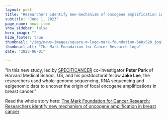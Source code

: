 ```yaml
---
layout: post
title: "Researchers identify new mechanism of oncogene amplification in breast cancer"
subtitle: "June 1, 2023"
page_name: news-item
show_sidebar: false
hero_image: ""
hide_footer: true
thumbnail: "/img/news-images/square-m-logo-mark-foundation-640x528.jpg"
thumbnail_alt: "The Mark Foundation for Cancer Research logo"
date: "2023-06-01"

---
```


"In this new study, led by [SPECIFICANCER](https://themarkfoundation.org/portfolio/the-specificancer-project/) co-investigator __Peter Park__ of Harvard Medical School, US, and his postdoctoral fellow __Jake Lee__, the researchers used whole-genome sequencing, RNA sequencing and epigenomic data to uncover the origin of focal oncogene amplifications in breast cancer."

Read the whole story here: [The Mark Foundation for Cancer Research: Researchers identify new mechanism of oncogene amplification in breast cancer](https://themarkfoundation.org/blog/researchers-identify-new-mechanism-of-oncogene-amplification-in-breast-cancer/)

